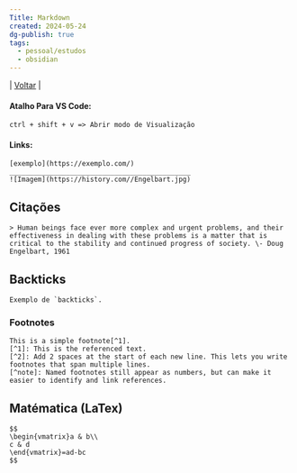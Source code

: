 ```yaml
---
Title: Markdown
created: 2024-05-24
dg-publish: true
tags:
  - pessoal/estudos
  - obsidian
---
```

| [Voltar](index) |
#### Atalho Para VS Code:
```
ctrl + shift + v => Abrir modo de Visualização
```
#### Links:
```
[exemplo](https://exemplo.com/)
_____________________________________________
![Imagem](https://history.com//Engelbart.jpg)
```
## Citações
```
> Human beings face ever more complex and urgent problems, and their effectiveness in dealing with these problems is a matter that is critical to the stability and continued progress of society. \- Doug Engelbart, 1961
```
## Backticks 
```
Exemplo de `backticks`.
```
### Footnotes
```
This is a simple footnote[^1]. 
[^1]: This is the referenced text. 
[^2]: Add 2 spaces at the start of each new line. This lets you write footnotes that span multiple lines. 
[^note]: Named footnotes still appear as numbers, but can make it easier to identify and link references.
```
## Matématica (LaTex)
```
$$ 
\begin{vmatrix}a & b\\
c & d 
\end{vmatrix}=ad-bc 
$$
```
